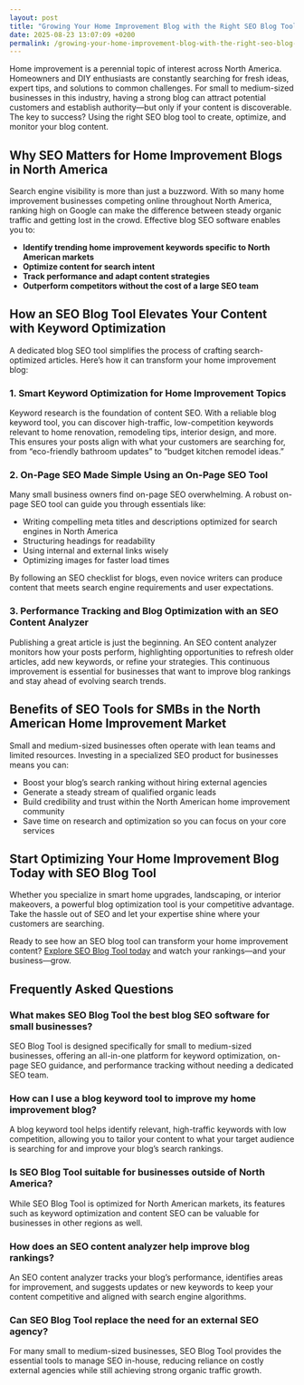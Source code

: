 ```yaml
---
layout: post
title: "Growing Your Home Improvement Blog with the Right SEO Blog Tool"
date: 2025-08-23 13:07:09 +0200
permalink: /growing-your-home-improvement-blog-with-the-right-seo-blog-tool/
---
```

Home improvement is a perennial topic of interest across North America. Homeowners and DIY enthusiasts are constantly searching for fresh ideas, expert tips, and solutions to common challenges. For small to medium-sized businesses in this industry, having a strong blog can attract potential customers and establish authority—but only if your content is discoverable. The key to success? Using the right SEO blog tool to create, optimize, and monitor your blog content.

## Why SEO Matters for Home Improvement Blogs in North America

Search engine visibility is more than just a buzzword. With so many home improvement businesses competing online throughout North America, ranking high on Google can make the difference between steady organic traffic and getting lost in the crowd. Effective blog SEO software enables you to:

- **Identify trending home improvement keywords specific to North American markets**
- **Optimize content for search intent**  
- **Track performance and adapt content strategies**
- **Outperform competitors without the cost of a large SEO team**

## How an SEO Blog Tool Elevates Your Content with Keyword Optimization

A dedicated blog SEO tool simplifies the process of crafting search-optimized articles. Here’s how it can transform your home improvement blog:

### 1. Smart Keyword Optimization for Home Improvement Topics

Keyword research is the foundation of content SEO. With a reliable blog keyword tool, you can discover high-traffic, low-competition keywords relevant to home renovation, remodeling tips, interior design, and more. This ensures your posts align with what your customers are searching for, from “eco-friendly bathroom updates” to “budget kitchen remodel ideas.”

### 2. On-Page SEO Made Simple Using an On-Page SEO Tool

Many small business owners find on-page SEO overwhelming. A robust on-page SEO tool can guide you through essentials like:

- Writing compelling meta titles and descriptions optimized for search engines in North America
- Structuring headings for readability
- Using internal and external links wisely
- Optimizing images for faster load times

By following an SEO checklist for blogs, even novice writers can produce content that meets search engine requirements and user expectations.

### 3. Performance Tracking and Blog Optimization with an SEO Content Analyzer

Publishing a great article is just the beginning. An SEO content analyzer monitors how your posts perform, highlighting opportunities to refresh older articles, add new keywords, or refine your strategies. This continuous improvement is essential for businesses that want to improve blog rankings and stay ahead of evolving search trends.

## Benefits of SEO Tools for SMBs in the North American Home Improvement Market

Small and medium-sized businesses often operate with lean teams and limited resources. Investing in a specialized SEO product for businesses means you can:

- Boost your blog’s search ranking without hiring external agencies
- Generate a steady stream of qualified organic leads
- Build credibility and trust within the North American home improvement community
- Save time on research and optimization so you can focus on your core services

## Start Optimizing Your Home Improvement Blog Today with SEO Blog Tool

Whether you specialize in smart home upgrades, landscaping, or interior makeovers, a powerful blog optimization tool is your competitive advantage. Take the hassle out of SEO and let your expertise shine where your customers are searching.

Ready to see how an SEO blog tool can transform your home improvement content? [Explore SEO Blog Tool today](https://seoblogtool.com/) and watch your rankings—and your business—grow.

## Frequently Asked Questions

### What makes SEO Blog Tool the best blog SEO software for small businesses?

SEO Blog Tool is designed specifically for small to medium-sized businesses, offering an all-in-one platform for keyword optimization, on-page SEO guidance, and performance tracking without needing a dedicated SEO team.

### How can I use a blog keyword tool to improve my home improvement blog?

A blog keyword tool helps identify relevant, high-traffic keywords with low competition, allowing you to tailor your content to what your target audience is searching for and improve your blog’s search rankings.

### Is SEO Blog Tool suitable for businesses outside of North America?

While SEO Blog Tool is optimized for North American markets, its features such as keyword optimization and content SEO can be valuable for businesses in other regions as well.

### How does an SEO content analyzer help improve blog rankings?

An SEO content analyzer tracks your blog’s performance, identifies areas for improvement, and suggests updates or new keywords to keep your content competitive and aligned with search engine algorithms.

### Can SEO Blog Tool replace the need for an external SEO agency?

For many small to medium-sized businesses, SEO Blog Tool provides the essential tools to manage SEO in-house, reducing reliance on costly external agencies while still achieving strong organic traffic growth.

<script type="application/ld+json">
{
  "@context": "https://schema.org",
  "@type": "BlogPosting",
  "headline": "Growing Your Home Improvement Blog with the Right SEO Blog Tool",
  "description": "Discover how the SEO Blog Tool helps small to medium-sized home improvement businesses in North America optimize their blogs for search engines, attract organic traffic, and improve rankings.",
  "author": {
    "@type": "Person",
    "name": "SEO Blog Tool"
  },
  "publisher": {
    "@type": "Person",
    "name": "SEO Blog Tool"
  },
  "datePublished": "2024-06-01",
  "mainEntityOfPage": {
    "@type": "WebPage",
    "@id": "https://seoblogtool.com/blog/growing-home-improvement-blog"
  },
  "keywords": "SEO blog tool, blog SEO software, keyword optimization, content SEO, on-page SEO tool, blog writing SEO, blog keyword tool, SEO tools for SMBs, SEO checklist for blogs, SEO content analyzer, blog optimization tool, SEO product for businesses, improve blog rankings",
  "articleSection": "SEO Blog Tools",
  "inLanguage": "en-US",
  "url": "https://seoblogtool.com/blog/growing-home-improvement-blog"
}
</script>

<script type="application/ld+json">
{
  "@context": "https://schema.org",
  "@type": "FAQPage",
  "mainEntity": [
    {
      "@type": "Question",
      "name": "What makes SEO Blog Tool the best blog SEO software for small businesses?",
      "acceptedAnswer": {
        "@type": "Answer",
        "text": "SEO Blog Tool is designed specifically for small to medium-sized businesses, offering an all-in-one platform for keyword optimization, on-page SEO guidance, and performance tracking without needing a dedicated SEO team."
      }
    },
    {
      "@type": "Question",
      "name": "How can I use a blog keyword tool to improve my home improvement blog?",
      "acceptedAnswer": {
        "@type": "Answer",
        "text": "A blog keyword tool helps identify relevant, high-traffic keywords with low competition, allowing you to tailor your content to what your target audience is searching for and improve your blog’s search rankings."
      }
    },
    {
      "@type": "Question",
      "name": "Is SEO Blog Tool suitable for businesses outside of North America?",
      "acceptedAnswer": {
        "@type": "Answer",
        "text": "While SEO Blog Tool is optimized for North American markets, its features such as keyword optimization and content SEO can be valuable for businesses in other regions as well."
      }
    },
    {
      "@type": "Question",
      "name": "How does an SEO content analyzer help improve blog rankings?",
      "acceptedAnswer": {
        "@type": "Answer",
        "text": "An SEO content analyzer tracks your blog’s performance, identifies areas for improvement, and suggests updates or new keywords to keep your content competitive and aligned with search engine algorithms."
      }
    },
    {
      "@type": "Question",
      "name": "Can SEO Blog Tool replace the need for an external SEO agency?",
      "acceptedAnswer": {
        "@type": "Answer",
        "text": "For many small to medium-sized businesses, SEO Blog Tool provides the essential tools to manage SEO in-house, reducing reliance on costly external agencies while still achieving strong organic traffic growth."
      }
    }
  ]
}
</script>